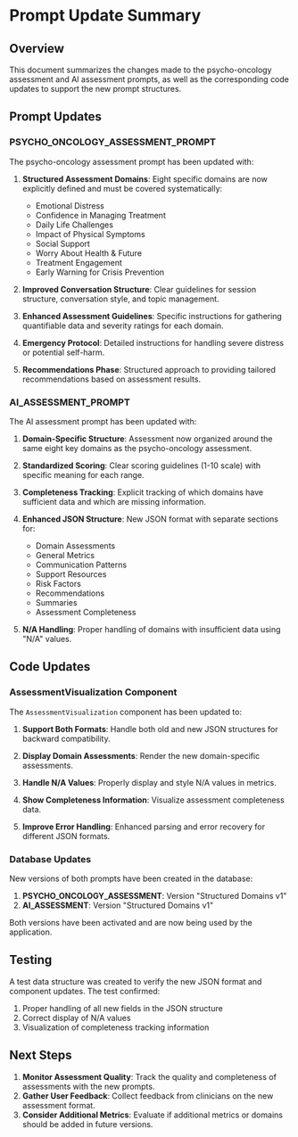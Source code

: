 # Prompt Update Summary

## Overview

This document summarizes the changes made to the psycho-oncology assessment and AI assessment prompts, as well as the corresponding code updates to support the new prompt structures.

## Prompt Updates

### PSYCHO_ONCOLOGY_ASSESSMENT_PROMPT

The psycho-oncology assessment prompt has been updated with:

1. **Structured Assessment Domains**: Eight specific domains are now explicitly defined and must be covered systematically:
   - Emotional Distress
   - Confidence in Managing Treatment
   - Daily Life Challenges
   - Impact of Physical Symptoms
   - Social Support
   - Worry About Health & Future
   - Treatment Engagement
   - Early Warning for Crisis Prevention

2. **Improved Conversation Structure**: Clear guidelines for session structure, conversation style, and topic management.

3. **Enhanced Assessment Guidelines**: Specific instructions for gathering quantifiable data and severity ratings for each domain.

4. **Emergency Protocol**: Detailed instructions for handling severe distress or potential self-harm.

5. **Recommendations Phase**: Structured approach to providing tailored recommendations based on assessment results.

### AI_ASSESSMENT_PROMPT

The AI assessment prompt has been updated with:

1. **Domain-Specific Structure**: Assessment now organized around the same eight key domains as the psycho-oncology assessment.

2. **Standardized Scoring**: Clear scoring guidelines (1-10 scale) with specific meaning for each range.

3. **Completeness Tracking**: Explicit tracking of which domains have sufficient data and which are missing information.

4. **Enhanced JSON Structure**: New JSON format with separate sections for:
   - Domain Assessments
   - General Metrics
   - Communication Patterns
   - Support Resources
   - Risk Factors
   - Recommendations
   - Summaries
   - Assessment Completeness

5. **N/A Handling**: Proper handling of domains with insufficient data using "N/A" values.

## Code Updates

### AssessmentVisualization Component

The `AssessmentVisualization` component has been updated to:

1. **Support Both Formats**: Handle both old and new JSON structures for backward compatibility.

2. **Display Domain Assessments**: Render the new domain-specific assessments.

3. **Handle N/A Values**: Properly display and style N/A values in metrics.

4. **Show Completeness Information**: Visualize assessment completeness data.

5. **Improve Error Handling**: Enhanced parsing and error recovery for different JSON formats.

### Database Updates

New versions of both prompts have been created in the database:

1. **PSYCHO_ONCOLOGY_ASSESSMENT**: Version "Structured Domains v1"
2. **AI_ASSESSMENT**: Version "Structured Domains v1"

Both versions have been activated and are now being used by the application.

## Testing

A test data structure was created to verify the new JSON format and component updates. The test confirmed:

1. Proper handling of all new fields in the JSON structure
2. Correct display of N/A values
3. Visualization of completeness tracking information

## Next Steps

1. **Monitor Assessment Quality**: Track the quality and completeness of assessments with the new prompts.
2. **Gather User Feedback**: Collect feedback from clinicians on the new assessment format.
3. **Consider Additional Metrics**: Evaluate if additional metrics or domains should be added in future versions. 